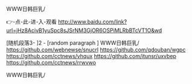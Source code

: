 
WWW日韩巨乳/




👉-点-此-进-入-观看  http://www.baidu.com/link?url=jHz8AcivB1yuSpc8sJSrNM3GjOR6OSPiMLRbBTcVT1O&wd




[随机段落3-
]2 - [random paragraph
]
WWW日韩巨乳/ https://github.com/webnewse/snucrl
https://github.com/qdouban/wgpc
https://github.com/cctnews/vhqux
https://github.com/itunsr/uxvbep
https://github.com/cctnews/rrwvwo





WWW日韩巨乳/
